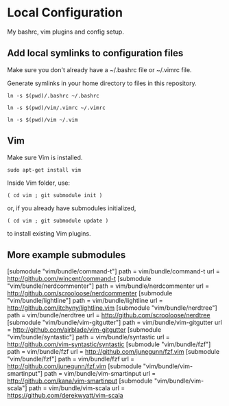 # Local Configuration

My bashrc, vim plugins and config setup.

## Add local symlinks to configuration files

Make sure you don't already have a ~/.bashrc file or ~/.vimrc file.

Generate symlinks in your home directory to files in this repository.

`ln -s $(pwd)/.bashrc ~/.bashrc`

`ln -s $(pwd)/vim/.vimrc ~/.vimrc`

`ln -s $(pwd)/vim ~/.vim`

## Vim

Make sure Vim is installed.

`sudo apt-get install vim`

Inside Vim folder, use:

`( cd vim ; git submodule init )`

or, if you already have submodules initialized,

`( cd vim ; git submodule update )`

to install existing Vim plugins.

## More example submodules

[submodule "vim/bundle/command-t"]
	path = vim/bundle/command-t
	url = http://github.com/wincent/command-t
[submodule "vim/bundle/nerdcommenter"]
	path = vim/bundle/nerdcommenter
	url = http://github.com/scrooloose/nerdcommenter
[submodule "vim/bundle/lightline"]
	path = vim/bundle/lightline
	url = http://github.com/itchyny/lightline.vim
[submodule "vim/bundle/nerdtree"]
	path = vim/bundle/nerdtree
	url = http://github.com/scrooloose/nerdtree
[submodule "vim/bundle/vim-gitgutter"]
	path = vim/bundle/vim-gitgutter
	url = http://github.com/airblade/vim-gitgutter
[submodule "vim/bundle/syntastic"]
	path = vim/bundle/syntastic
	url = http://github.com/vim-syntastic/syntastic
[submodule "vim/bundle/fzf"]
	path = vim/bundle/fzf
	url = http://github.com/junegunn/fzf.vim
[submodule "vim/bundle/fzf"]
	path = vim/bundle/fzf
	url = http://github.com/junegunn/fzf.vim
[submodule "vim/bundle/vim-smartinput"]
	path = vim/bundle/vim-smartinput
	url = http://github.com/kana/vim-smartinput
[submodule "vim/bundle/vim-scala"]
	path = vim/bundle/vim-scala
	url = https://github.com/derekwyatt/vim-scala